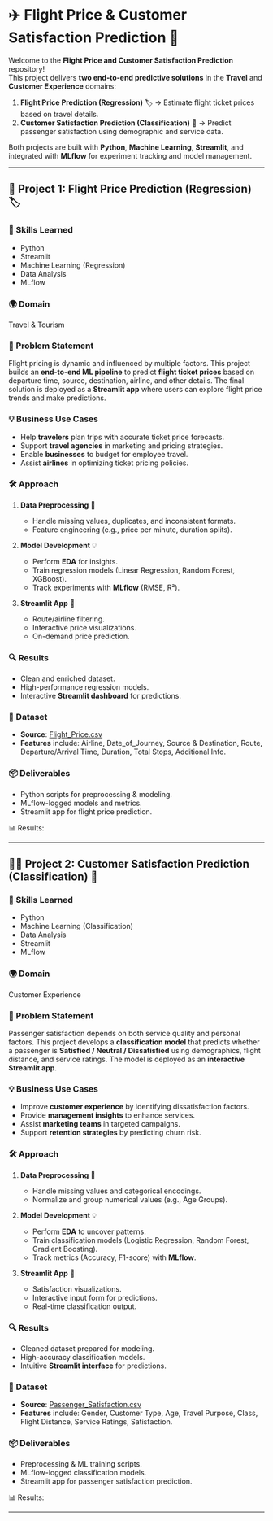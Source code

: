 # ✈️ Flight Price & Customer Satisfaction Prediction 🌟

Welcome to the **Flight Price and Customer Satisfaction Prediction** repository!  
This project delivers **two end-to-end predictive solutions** in the **Travel** and **Customer Experience** domains:

1. **Flight Price Prediction (Regression)** 🏷️ → Estimate flight ticket prices based on travel details.  
2. **Customer Satisfaction Prediction (Classification)** 💬 → Predict passenger satisfaction using demographic and service data.  

Both projects are built with **Python**, **Machine Learning**, **Streamlit**, and integrated with **MLflow** for experiment tracking and model management.

---

## 🛫 Project 1: Flight Price Prediction (Regression) 🏷️

### 🔧 Skills Learned
- Python  
- Streamlit  
- Machine Learning (Regression)  
- Data Analysis  
- MLflow  

### 🌍 Domain
Travel & Tourism  

### 📝 Problem Statement
Flight pricing is dynamic and influenced by multiple factors. This project builds an **end-to-end ML pipeline** to predict **flight ticket prices** based on departure time, source, destination, airline, and other details. The final solution is deployed as a **Streamlit app** where users can explore flight price trends and make predictions.

### 💡 Business Use Cases
- Help **travelers** plan trips with accurate ticket price forecasts.  
- Support **travel agencies** in marketing and pricing strategies.  
- Enable **businesses** to budget for employee travel.  
- Assist **airlines** in optimizing ticket pricing policies.  

### 🛠️ Approach
1. **Data Preprocessing** 🔄  
   - Handle missing values, duplicates, and inconsistent formats.  
   - Feature engineering (e.g., price per minute, duration splits).  

2. **Model Development** 💡  
   - Perform **EDA** for insights.  
   - Train regression models (Linear Regression, Random Forest, XGBoost).  
   - Track experiments with **MLflow** (RMSE, R²).  

3. **Streamlit App** 📱  
   - Route/airline filtering.  
   - Interactive price visualizations.  
   - On-demand price prediction.  

### 🔍 Results
- Clean and enriched dataset.  
- High-performance regression models.  
- Interactive **Streamlit dashboard** for predictions.  

### 📂 Dataset
- **Source**: [Flight_Price.csv]( https://github.com/karuna-2828/Flight-Price-Customer-Satisfaction-Prediction/blob/main/Data/Flight_Price.csv)
- **Features** include: Airline, Date_of_Journey, Source & Destination, Route, Departure/Arrival Time, Duration, Total Stops, Additional Info.  

### 📦 Deliverables
- Python scripts for preprocessing & modeling.  
- MLflow-logged models and metrics.  
- Streamlit app for flight price prediction.  

📊 Results:  


---

## 👨‍💻 Project 2: Customer Satisfaction Prediction (Classification) 💬

### 🔧 Skills Learned
- Python  
- Machine Learning (Classification)  
- Data Analysis  
- Streamlit  
- MLflow  

### 🌍 Domain
Customer Experience  

### 📝 Problem Statement
Passenger satisfaction depends on both service quality and personal factors. This project develops a **classification model** that predicts whether a passenger is **Satisfied / Neutral / Dissatisfied** using demographics, flight distance, and service ratings. The model is deployed as an **interactive Streamlit app**.

### 💡 Business Use Cases
- Improve **customer experience** by identifying dissatisfaction factors.  
- Provide **management insights** to enhance services.  
- Assist **marketing teams** in targeted campaigns.  
- Support **retention strategies** by predicting churn risk.  

### 🛠️ Approach
1. **Data Preprocessing** 🔄  
   - Handle missing values and categorical encodings.  
   - Normalize and group numerical values (e.g., Age Groups).  

2. **Model Development** 💡  
   - Perform **EDA** to uncover patterns.  
   - Train classification models (Logistic Regression, Random Forest, Gradient Boosting).  
   - Track metrics (Accuracy, F1-score) with **MLflow**.  

3. **Streamlit App** 📱  
   - Satisfaction visualizations.  
   - Interactive input form for predictions.  
   - Real-time classification output.  

### 🔍 Results
- Cleaned dataset prepared for modeling.  
- High-accuracy classification models.  
- Intuitive **Streamlit interface** for predictions.  

### 📂 Dataset
- **Source**: [Passenger_Satisfaction.csv]()  
- **Features** include: Gender, Customer Type, Age, Travel Purpose, Class, Flight Distance, Service Ratings, Satisfaction.  

### 📦 Deliverables
- Preprocessing & ML training scripts.  
- MLflow-logged classification models.  
- Streamlit app for passenger satisfaction prediction.  

📊 Results:  


---
